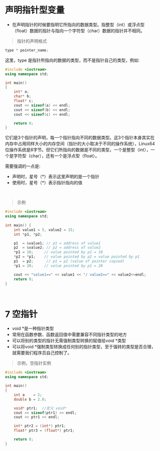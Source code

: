 

&emsp;
# 声明指针型变量
- 在声明指针的时候要指明它所指向的数据类型。指整型（int）或浮点型（float）数据的指针与指向一个字符型（char）数据的指针并不相同。

>指针的声明格式
```c++
type * pointer_name;
```

这里，type 是指针所指向的数据的类型，而不是指针自己的类型，例如∶ 
```c++
#include <iostream>
using namespace std;

int main()
{
    int* a;
    char* b;
    float* c;
    cout << sizeof(a) << endl;
    cout << sizeof(b) << endl;
    cout << sizeof(c) << endl;

    return 0;
}
```

它们是3个指针的声明，每一个指针指向不同的数据类型。这3个指针本身其实在内存中占用同样大小的内存空间（指针的大小取决于不同的操作系统），Linux64位操作系统是8字节。但它们所指向的数据是不同的类型，一个是整型（int），一个是字符型（char），还有一个是浮点型（float）。

需要强调的一点是:
- 声明时，星号（*）表示这里声明的是一个指针
- 使用时，星号（*）表示指针指向的值

&emsp;
>示例
```c++
#include <iostream>
using namespace std;
 
int main() {
    int value1 = 5, value2 = 15;
    int *p1, *p2;

    p1  = &value1; // p1 = address of value1
    p2  = &value2; // p2 = address of value2
    *p1 = 10;     // value pointed by p1 = 10
    *p2 = *p1;    // value pointed by p2 = value pointed by p1
    p1  = p2;      // p1 = p2 (value of pointer copied)
    *p1 = 20;     // value pointed by p1 = 20

    cout << "value1==" << value1 << "/ value2==" << value2<<endl;
    return 0;
}

```


&emsp;
# 7 空指针
- void *是一种指针类型
- 常用在函数参数、函数返回值中需要兼容不同指针类型的地方
- 可以将别的类型的指针无需强制类型转换的赋值给void *类型
- 可以将void *强制类型转换成任何别的指针类型，至于强转的类型是否合理，就需要我们程序员自己控制了。

>示例，空指针实例
```c++
#include <iostream>
using namespace std;

int main()
{
    int a    = 2;
    double b = 2.0;

    void* ptr1;  //定义 void*
    cout << sizeof(ptr1) << endl;
    cout << ptr1 << endl;

    int* ptr2 = (int*) ptr1;
    float* ptr3 = (float*) ptr1;

    return 0;
}
```

